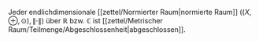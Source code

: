 Jeder endlichdimensionale [[zettel/Normierter Raum|normierte Raum]] $((X, \oplus, \odot), \| \cdot \|)$ über $\mathbb{R}$ bzw. $\mathbb{C}$ ist [[zettel/Metrischer Raum/Teilmenge/Abgeschlossenheit|abgeschlossen]].